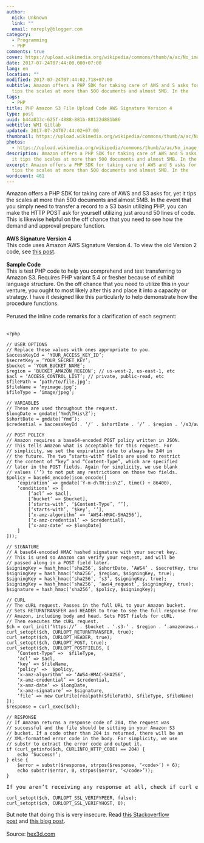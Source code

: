 ```yaml
---
author:
  nick: Unknown
  link: ""
  email: noreply@blogger.com
category:
  - Programming
  - PHP
comments: true
cover: https://upload.wikimedia.org/wikipedia/commons/thumb/a/ac/No_image_available.svg/2048px-No_image_available.svg.png
date: 2017-07-24T07:44:00.000+07:00
lang: en
location: ""
modified: 2017-07-24T07:44:02.718+07:00
subtitle: Amazon offers a PHP SDK for taking care of AWS and S asks for, yet it
  tips the scales at more than 500 documents and almost 5MB. In the
tags:
  - PHP
title: PHP Amazon S3 File Upload Code AWS Signature Version 4
type: post
uuid: b44a833c-625f-4888-881b-88122d881b86
webtitle: WMI Gitlab
updated: 2017-07-24T07:44:02+07:00
thumbnail: https://upload.wikimedia.org/wikipedia/commons/thumb/a/ac/No_image_available.svg/2048px-No_image_available.svg.png
photos:
  - https://upload.wikimedia.org/wikipedia/commons/thumb/a/ac/No_image_available.svg/2048px-No_image_available.svg.png
description: Amazon offers a PHP SDK for taking care of AWS and S asks for, yet
  it tips the scales at more than 500 documents and almost 5MB. In the
excerpt: Amazon offers a PHP SDK for taking care of AWS and S asks for, yet it
  tips the scales at more than 500 documents and almost 5MB. In the
wordcount: 461
---
```


<p><span id="span_a5da_0">Amazon offers a PHP SDK for taking care of AWS and S3 asks for, yet it tips the scales at more than 500 documents and almost 5MB. In the event that you simply need to transfer a record to a S3 basin utilizing PHP, you can make the HTTP POST ask for yourself utilizing just around 50 lines of code. This is likewise helpful on the off chance that you need to see how the demand and approval prepare function.</span><br><br id="br_a5da_1"><b id="b_a5da_0">AWS Signature Version 4</b><br><span id="span_a5da_1">This code uses Amazon AWS Signature Version 4. To view the old Version 2 code, see </span><a href="//webmanajemen.com/page/safelink.html?url=aHR0cHM6Ly93d3cuaDN4ZWQuY29tL3Byb2dyYW1taW5nL3NpbXBsZS1waHAtY29kZS1mb3ItdXBsb2FkaW5nLWEtZmlsZS10by1hbi1hbWF6b24tczMtYnVja2V0" id="a_a5da_0" rel="nofollow noopener" target="_blank">this post</a><span id="span_a5da_2">.</span><br><br id="br_a5da_4"><b id="b_a5da_1">Sample Code</b><br>This is test PHP code to help you comprehend and test transferring to Amazon S3. Requires PHP variant 5.4 or fresher because of exhibit language structure. On the off chance that you need to utilize this in your venture, you ought to most likely alter this and place it into a capacity or strategy. I have it designed like this particularly to help demonstrate how the procedure functions.<br><br>Perused the inline code remarks for a clarification of each segment:<br><br id="br_a5da_9"><pre><code id="code_a5da_0">&lt;?php<br><br><span id="span_a5da_5">// USER OPTIONS</span><br><span id="span_a5da_6">// Replace these values with ones appropriate to you.</span><br>$accessKeyId = ‘YOUR_ACCESS_KEY_ID’;<br>$secretKey = ‘YOUR_SECRET_KEY’;<br>$bucket = ‘YOUR_BUCKET_NAME’;<br>$region = ‘BUCKET_AMAZON_REGION’; <span id="span_a5da_7">// us-west-2, us-east-1, etc</span><br>$acl = ‘ACCESS_CONTROL_LIST’; <span id="span_a5da_8">// private, public-read, etc</span><br>$filePath = ‘path/to/file.jpg’;<br>$fileName = ‘myimage.jpg’;<br>$fileType = ‘image/jpeg’;<br><br><span id="span_a5da_9">// VARIABLES</span><br><span id="span_a5da_10">// These are used throughout the request.</span><br>$longDate = gmdate(‘Ymd\THis\Z’);<br>$shortDate = gmdate(‘Ymd’);<br>$credential = $accessKeyId . ‘/’ . $shortDate . ‘/’ . $region . ‘/s3/aws4_request’;<br><br><span id="span_a5da_11">// POST POLICY</span><br><span id="span_a5da_12">// Amazon requires a base64-encoded POST policy written in JSON.</span><br><span id="span_a5da_13">// This tells Amazon what is acceptable for this request. For</span><br><span id="span_a5da_14">// simplicity, we set the expiration date to always be 24H in </span><br><span id="span_a5da_15">// the future. The two “starts-with” fields are used to restrict</span><br><span id="span_a5da_16">// the content of “key” and “Content-Type”, which are specified</span><br><span id="span_a5da_17">// later in the POST fields. Again for simplicity, we use blank</span><br><span id="span_a5da_18">// values (‘’) to not put any restrictions on those two fields.</span><br>$policy = base64_encode(json_encode([<br>    ‘expiration’ =&gt; gmdate(‘Y-m-d\TH:i:s\Z’, time() + 86400),<br>    ‘conditions’ =&gt; [<br>        [‘acl’ =&gt; $acl],<br>        [‘bucket’ =&gt; $bucket],<br>        [‘starts-with’, ‘$Content-Type’, ‘’],<br>        [‘starts-with’, ‘$key’, ‘’],<br>        [‘x-amz-algorithm’ =&gt; ‘AWS4-HMAC-SHA256’],<br>        [‘x-amz-credential’ =&gt; $credential],<br>        [‘x-amz-date’ =&gt; $longDate]<br>    ]<br>]));<br><br><span id="span_a5da_19">// SIGNATURE</span><br><span id="span_a5da_20">// A base64-encoded HMAC hashed signature with your secret key.</span><br><span id="span_a5da_21">// This is used so Amazon can verify your request, and will be</span><br><span id="span_a5da_22">// passed along in a POST field later.</span><br>$signingKey = hash_hmac(‘sha256’, $shortDate, ‘AWS4’ . $secretKey, true);<br>$signingKey = hash_hmac(‘sha256’, $region, $signingKey, true);<br>$signingKey = hash_hmac(‘sha256’, ‘s3’, $signingKey, true);<br>$signingKey = hash_hmac(‘sha256’, ‘aws4_request’, $signingKey, true);<br>$signature = hash_hmac(‘sha256’, $policy, $signingKey);<br><br><span id="span_a5da_23">// CURL</span><br><span id="span_a5da_24">// The cURL request. Passes in the full URL to your Amazon bucket.</span><br><span id="span_a5da_25">// Sets RETURNTRANSFER and HEADER to true to see the full response from</span><br><span id="span_a5da_26">// Amazon, including body and head. Sets POST fields for cURL.</span><br><span id="span_a5da_27">// Then executes the cURL request.</span><br>$ch = curl_init(‘https://’ . $bucket . ‘.s3-’ . $region . ‘.amazonaws.com’);<br>curl_setopt($ch, CURLOPT_RETURNTRANSFER, true);<br>curl_setopt($ch, CURLOPT_HEADER, true);<br>curl_setopt($ch, CURLOPT_POST, true);<br>curl_setopt($ch, CURLOPT_POSTFIELDS, [<br>    ‘Content-Type’ =&gt;  $fileType,<br>    ‘acl’ =&gt; $acl,<br>    ‘key’ =&gt; $fileName,<br>    ‘policy’ =&gt;  $policy,<br>    ‘x-amz-algorithm’ =&gt; ‘AWS4-HMAC-SHA256’,<br>    ‘x-amz-credential’ =&gt; $credential,<br>    ‘x-amz-date’ =&gt; $longDate,<br>    ‘x-amz-signature’ =&gt; $signature,<br>    ‘file’ =&gt; new CurlFile(realpath($filePath), $fileType, $fileName)<br>]);<br>$response = curl_exec($ch);<br><br><span id="span_a5da_28">// RESPONSE</span><br><span id="span_a5da_29">// If Amazon returns a response code of 204, the request was</span><br><span id="span_a5da_30">// successful and the file should be sitting in your Amazon S3</span><br><span id="span_a5da_31">// bucket. If a code other than 204 is returned, there will be an</span><br><span id="span_a5da_32">// XML-formatted error code in the body. For simplicity, we use</span><br><span id="span_a5da_33">// substr to extract the error code and output it.</span><br>if (curl_getinfo($ch, CURLINFO_HTTP_CODE) == 204) {<br>    echo ‘Success!’;<br>} else {<br>    $error = substr($response, strpos($response, ‘&lt;code&gt;’) + 6);<br>    echo substr($error, 0, strpos($error, ‘&lt;/code&gt;’));<br>}</code></pre><pre><span id="span_a5da_34">If you aren’t receiving any response at all, check if </span><samp id="samp_a5da_0">curl_exec($ch)</samp><span id="span_a5da_35"> is returning false. If it is, chances are it’s due to an SSL issue. You can check the error at </span><samp id="samp_a5da_1">curl_error($ch)</samp><span id="span_a5da_36">. For testing purposes, you can set these two additional cURL options and see if it works:</span></pre><pre><code id="code_a5da_1">curl_setopt($ch, CURLOPT_SSL_VERIFYPEER, false);<br>curl_setopt($ch, CURLOPT_SSL_VERIFYHOST, 0);</code></pre><span id="span_a5da_37">But note that doing this is very insecure. Read </span><a href="//webmanajemen.com/page/safelink.html?url=aHR0cDovL3N0YWNrb3ZlcmZsb3cuY29tL3F1ZXN0aW9ucy8yMTE5NTUzMC9kb2VzLXR1cm5pbmctb2ZmLWN1cmxvcHQtc3NsLXZlcmlmeXBlZXItaW4tY3VybC1tYWtlLXRyYW5zbWlzc2lvbi1pbnNlY3VyZQ==" id="a_a5da_1" target="_blank" rel="nofollow noopener">this Stackoverflow post</a><span id="span_a5da_38"> and </span><a href="//webmanajemen.com/page/safelink.html?url=aHR0cDovL3VuaXRzdGVwLm5ldC9ibG9nLzIwMDkvMDUvMDUvdXNpbmctY3VybC1pbi1waHAtdG8tYWNjZXNzLWh0dHBzLXNzbHRscy1wcm90ZWN0ZWQtc2l0ZXMv" id="a_a5da_2" target="_blank" rel="nofollow noopener">this blog post</a><span id="span_a5da_39">.</span><br><br>Source: <a href="//webmanajemen.com/page/safelink.html?url=aHR0cDovL2hleDNkLmNvbQ==" target="_blank" rel="nofollow noopener">hex3d.com</a></p>
